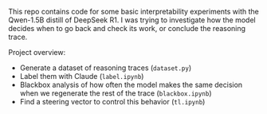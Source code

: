 This repo contains code for some basic interpretability experiments with the Qwen-1.5B distill of DeepSeek R1. I was trying to investigate how the model decides when to go back and check its work, or conclude the reasoning trace.

Project overview:
- Generate a dataset of reasoning traces (`dataset.py`)
- Label them with Claude (`label.ipynb`)
- Blackbox analysis of how often the model makes the same decision when we regenerate the rest of the trace (`blackbox.ipynb`)
- Find a steering vector to control this behavior (`tl.ipynb`)
